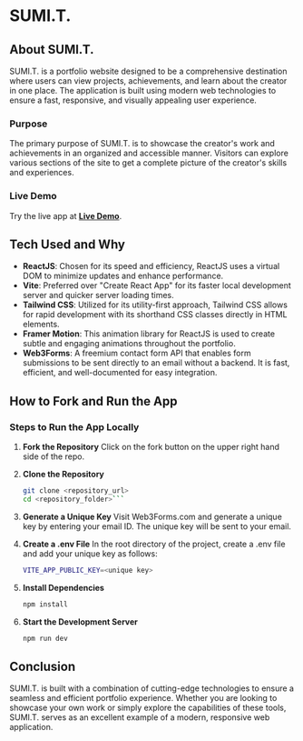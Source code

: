 # SUMI.T.

## About SUMI.T.
SUMI.T. is a portfolio website designed to be a comprehensive destination where users can view projects, achievements, and learn about the creator in one place. The application is built using modern web technologies to ensure a fast, responsive, and visually appealing user experience.

### Purpose
The primary purpose of SUMI.T. is to showcase the creator's work and achievements in an organized and accessible manner. Visitors can explore various sections of the site to get a complete picture of the creator's skills and experiences.

### Live Demo
Try the live app at **[Live Demo](https://sumitkrjha.onrender.com)**.

## Tech Used and Why

- **ReactJS**: Chosen for its speed and efficiency, ReactJS uses a virtual DOM to minimize updates and enhance performance.
- **Vite**: Preferred over "Create React App" for its faster local development server and quicker server loading times.
- **Tailwind CSS**: Utilized for its utility-first approach, Tailwind CSS allows for rapid development with its shorthand CSS classes directly in HTML elements.
- **Framer Motion**: This animation library for ReactJS is used to create subtle and engaging animations throughout the portfolio.
- **Web3Forms**: A freemium contact form API that enables form submissions to be sent directly to an email without a backend. It is fast, efficient, and well-documented for easy integration.

## How to Fork and Run the App

### Steps to Run the App Locally
1. **Fork the Repository**
    Click on the fork button on the upper right hand side of the repo.

2. **Clone the Repository**
   ```bash
   git clone <repository_url>
   cd <repository_folder>```

3. **Generate a Unique Key**
   Visit Web3Forms.com and generate a unique key by entering your email ID. The unique key will be sent to your email.

4. **Create a .env File**
   In the root directory of the project, create a .env file and add your unique key as follows:
    ```bash
    VITE_APP_PUBLIC_KEY=<unique key>
5. **Install Dependencies**
    ```bash
    npm install
6. **Start the Development Server**
    ```bash
    npm run dev

## Conclusion
SUMI.T. is built with a combination of cutting-edge technologies to ensure a seamless and efficient portfolio experience. Whether you are looking to showcase your own work or simply explore the capabilities of these tools, SUMI.T. serves as an excellent example of a modern, responsive web application.

